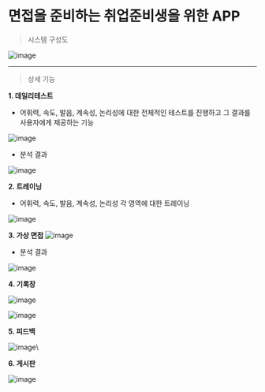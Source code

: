 # 면접을 준비하는 취업준비생을 위한 APP
> 시스템 구성도

![image](https://user-images.githubusercontent.com/32058390/161814482-ad273af6-b8e6-41b2-9db1-0619b00c7c43.png)
***
>상세 기능

**1. 데일리테스트**
 - 어휘력, 속도, 발음, 계속성, 논리성에 대한 전체적인 테스트를 진행하고 그 결과를 사용자에게 제공하는 기능

 ![image](https://user-images.githubusercontent.com/32058390/161816242-6403df5b-d3a7-4993-9cd2-b2abf4e0299e.png)
 
 - 분석 결과

 ![image](https://user-images.githubusercontent.com/32058390/161816368-837d8c68-525c-43d4-b1b6-76f2510b490c.png)

**2. 트레이닝**
 - 어휘력, 속도, 발음, 계속성, 논리성 각 영역에 대한 트레이닝
 
  ![image](https://user-images.githubusercontent.com/32058390/161816443-d7148de3-8ac2-4d43-a349-fffdccfb0ae7.png)

**3. 가상 면접**
![image](https://user-images.githubusercontent.com/32058390/161827098-95077820-f89d-4e0e-946d-3fc5dec6c045.png)

- 분석 결과

 ![image](https://user-images.githubusercontent.com/32058390/161827058-11d60b6d-8aa9-4133-a861-221ae3c4697c.png)

**4. 기록장**

![image](https://user-images.githubusercontent.com/32058390/161824616-ca91aede-d088-43ba-9aa5-75980bf02ef7.png)

![image](https://user-images.githubusercontent.com/32058390/161824629-5066cfa4-d735-4bbf-b9c6-2400673552a8.png)

**5. 피드백**

![image](https://user-images.githubusercontent.com/32058390/161823157-20d7facd-b891-4455-b381-40cf1c84a3bd.png)\

**6. 게시판**

![image](https://user-images.githubusercontent.com/32058390/161824664-ab86a24c-e501-4f7d-a005-f4f352b0a264.png)

